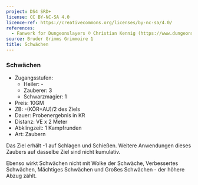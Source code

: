 ```yaml
---
project: DS4 SRD+
license: CC BY-NC-SA 4.0
licence-ref: https://creativecommons.org/licenses/by-nc-sa/4.0/
references: 
  - Fanwerk for Dungeonslayers © Christian Kennig (https://www.dungeonslayers.net/)
source: Bruder Grimms Grimmoire 1
title: Schwächen
---
```


### Schwächen

- Zugangsstufen:
  - Heiler: -
  - Zauberer: 3
  - Schwarzmagier: 1
- Preis: 10GM
- ZB: -(KÖR+AU)/2 des Ziels
- Dauer: Probenergebnis in KR
- Distanz: VE x 2 Meter
- Abklingzeit: 1 Kampfrunden
- Art: Zaubern

Das Ziel erhält -1 auf Schlagen und Schießen. Weitere Anwendungen dieses Zaubers auf dasselbe Ziel sind nicht kumulativ.

Ebenso wirkt Schwächen nicht mit Wolke der Schwäche, Verbessertes Schwächen, Mächtiges Schwächen und Großes Schwächen - der höhere Abzug zählt.

